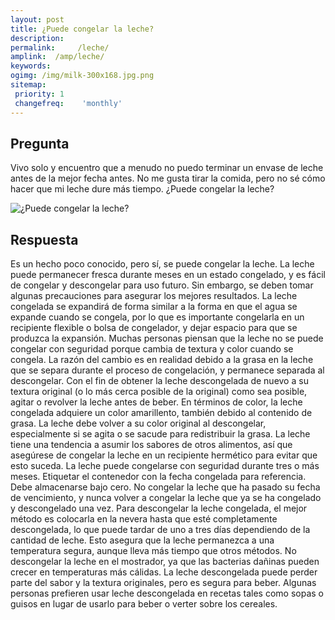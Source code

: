 ```yaml
---
layout: post
title: ¿Puede congelar la leche?  
description: 
permalink:     /leche/
amplink:  /amp/leche/
keywords: 
ogimg: /img/milk-300x168.jpg.png
sitemap:
 priority: 1
 changefreq:    'monthly'
---
```




## Pregunta

Vivo solo y encuentro que a menudo no puedo terminar un envase de leche antes de la mejor fecha antes. No me gusta tirar la comida, pero no sé cómo hacer que mi leche dure más tiempo. ¿Puede congelar la leche?


![¿Puede congelar la leche?](https://sepuedecongelar.com/img/milk-300x168.jpg "¿Puede congelar la leche?" )


## Respuesta

Es un hecho poco conocido, pero sí, se puede congelar la leche. La leche puede permanecer fresca durante meses en un estado congelado, y es fácil de congelar y descongelar para uso futuro. Sin embargo, se deben tomar algunas precauciones para asegurar los mejores resultados. La leche congelada se expandirá de forma similar a la forma en que el agua se expande cuando se congela, por lo que es importante congelarla en un recipiente flexible o bolsa de congelador, y dejar espacio para que se produzca la expansión.
Muchas personas piensan que la leche no se puede congelar con seguridad porque cambia de textura y color cuando se congela. La razón del cambio es en realidad debido a la grasa en la leche que se separa durante el proceso de congelación, y permanece separada al descongelar. Con el fin de obtener la leche descongelada de nuevo a su textura original (o lo más cerca posible de la original) como sea posible, agitar o revolver la leche antes de beber. En términos de color, la leche congelada adquiere un color amarillento, también debido al contenido de grasa. La leche debe volver a su color original al descongelar, especialmente si se agita o se sacude para redistribuir la grasa.
La leche tiene una tendencia a asumir los sabores de otros alimentos, así que asegúrese de congelar la leche en un recipiente hermético para evitar que esto suceda. La leche puede congelarse con seguridad durante tres o más meses. Etiquetar el contenedor con la fecha congelada para referencia. Debe almacenarse bajo cero. No congelar la leche que ha pasado su fecha de vencimiento, y nunca volver a congelar la leche que ya se ha congelado y descongelado una vez.
Para descongelar la leche congelada, el mejor método es colocarla en la nevera hasta que esté completamente descongelada, lo que puede tardar de uno a tres días dependiendo de la cantidad de leche. Esto asegura que la leche permanezca a una temperatura segura, aunque lleva más tiempo que otros métodos. No descongelar la leche en el mostrador, ya que las bacterias dañinas pueden crecer en temperaturas más cálidas. La leche descongelada puede perder parte del sabor y la textura originales, pero es segura para beber. Algunas personas prefieren usar leche descongelada en recetas tales como sopas o guisos en lugar de usarlo para beber o verter sobre los cereales.